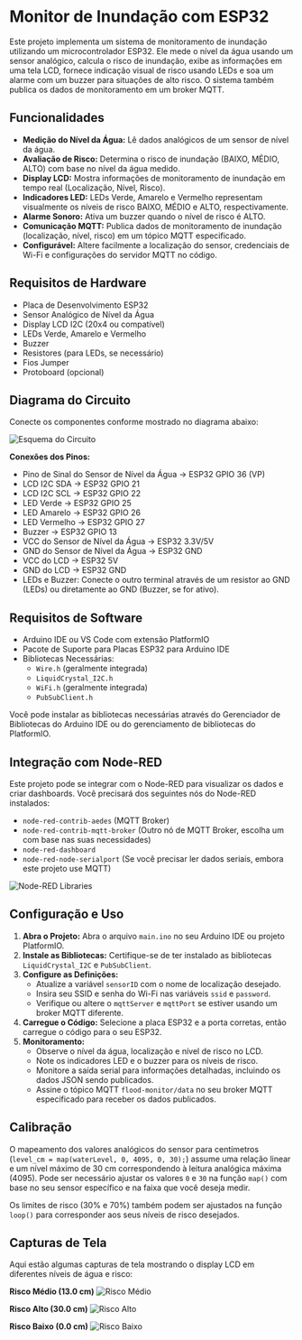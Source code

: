 # Monitor de Inundação com ESP32

Este projeto implementa um sistema de monitoramento de inundação utilizando um microcontrolador ESP32. Ele mede o nível da água usando um sensor analógico, calcula o risco de inundação, exibe as informações em uma tela LCD, fornece indicação visual de risco usando LEDs e soa um alarme com um buzzer para situações de alto risco. O sistema também publica os dados de monitoramento em um broker MQTT.

## Funcionalidades

*   **Medição do Nível da Água:** Lê dados analógicos de um sensor de nível da água.
*   **Avaliação de Risco:** Determina o risco de inundação (BAIXO, MÉDIO, ALTO) com base no nível da água medido.
*   **Display LCD:** Mostra informações de monitoramento de inundação em tempo real (Localização, Nível, Risco).
*   **Indicadores LED:** LEDs Verde, Amarelo e Vermelho representam visualmente os níveis de risco BAIXO, MÉDIO e ALTO, respectivamente.
*   **Alarme Sonoro:** Ativa um buzzer quando o nível de risco é ALTO.
*   **Comunicação MQTT:** Publica dados de monitoramento de inundação (localização, nível, risco) em um tópico MQTT especificado.
*   **Configurável:** Altere facilmente a localização do sensor, credenciais de Wi-Fi e configurações do servidor MQTT no código.

## Requisitos de Hardware

*   Placa de Desenvolvimento ESP32
*   Sensor Analógico de Nível da Água
*   Display LCD I2C (20x4 ou compatível)
*   LEDs Verde, Amarelo e Vermelho
*   Buzzer
*   Resistores (para LEDs, se necessário)
*   Fios Jumper
*   Protoboard (opcional)

## Diagrama do Circuito

Conecte os componentes conforme mostrado no diagrama abaixo:

![Esquema do Circuito](ESP32scheme.png)

**Conexões dos Pinos:**

*   Pino de Sinal do Sensor de Nível da Água -> ESP32 GPIO 36 (VP)
*   LCD I2C SDA -> ESP32 GPIO 21
*   LCD I2C SCL -> ESP32 GPIO 22
*   LED Verde -> ESP32 GPIO 25
*   LED Amarelo -> ESP32 GPIO 26
*   LED Vermelho -> ESP32 GPIO 27
*   Buzzer -> ESP32 GPIO 13
*   VCC do Sensor de Nível da Água -> ESP32 3.3V/5V
*   GND do Sensor de Nível da Água -> ESP32 GND
*   VCC do LCD -> ESP32 5V
*   GND do LCD -> ESP32 GND
*   LEDs e Buzzer: Conecte o outro terminal através de um resistor ao GND (LEDs) ou diretamente ao GND (Buzzer, se for ativo).

## Requisitos de Software

*   Arduino IDE ou VS Code com extensão PlatformIO
*   Pacote de Suporte para Placas ESP32 para Arduino IDE
*   Bibliotecas Necessárias:
    *   `Wire.h` (geralmente integrada)
    *   `LiquidCrystal_I2C.h`
    *   `WiFi.h` (geralmente integrada)
    *   `PubSubClient.h`

Você pode instalar as bibliotecas necessárias através do Gerenciador de Bibliotecas do Arduino IDE ou do gerenciamento de bibliotecas do PlatformIO.

## Integração com Node-RED

Este projeto pode se integrar com o Node-RED para visualizar os dados e criar dashboards. Você precisará dos seguintes nós do Node-RED instalados:

*   `node-red-contrib-aedes` (MQTT Broker)
*   `node-red-contrib-mqtt-broker` (Outro nó de MQTT Broker, escolha um com base nas suas necessidades)
*   `node-red-dashboard`
*   `node-red-node-serialport` (Se você precisar ler dados seriais, embora este projeto use MQTT)

![Node-RED Libraries](Dashboard/Node-Red_libraries.png)

## Configuração e Uso

1.  **Abra o Projeto:** Abra o arquivo `main.ino` no seu Arduino IDE ou projeto PlatformIO.
2.  **Instale as Bibliotecas:** Certifique-se de ter instalado as bibliotecas `LiquidCrystal_I2C` e `PubSubClient`.
3.  **Configure as Definições:**
    *   Atualize a variável `sensorID` com o nome de localização desejado.
    *   Insira seu SSID e senha do Wi-Fi nas variáveis `ssid` e `password`.
    *   Verifique ou altere o `mqttServer` e `mqttPort` se estiver usando um broker MQTT diferente.
4.  **Carregue o Código:** Selecione a placa ESP32 e a porta corretas, então carregue o código para o seu ESP32.
5.  **Monitoramento:**
    *   Observe o nível da água, localização e nível de risco no LCD.
    *   Note os indicadores LED e o buzzer para os níveis de risco.
    *   Monitore a saída serial para informações detalhadas, incluindo os dados JSON sendo publicados.
    *   Assine o tópico MQTT `flood-monitor/data` no seu broker MQTT especificado para receber os dados publicados.

## Calibração

O mapeamento dos valores analógicos do sensor para centímetros (`level_cm = map(waterLevel, 0, 4095, 0, 30);`) assume uma relação linear e um nível máximo de 30 cm correspondendo à leitura analógica máxima (4095). Pode ser necessário ajustar os valores `0` e `30` na função `map()` com base no seu sensor específico e na faixa que você deseja medir.

Os limites de risco (30% e 70%) também podem ser ajustados na função `loop()` para corresponder aos seus níveis de risco desejados.

## Capturas de Tela

Aqui estão algumas capturas de tela mostrando o display LCD em diferentes níveis de água e risco:

**Risco Médio (13.0 cm)**
![Risco Médio](Dashboard/Medium-risk.png)

**Risco Alto (30.0 cm)**
![Risco Alto](Dashboard/High-risk.png)

**Risco Baixo (0.0 cm)**
![Risco Baixo](Dashboard/Low-risk.png)